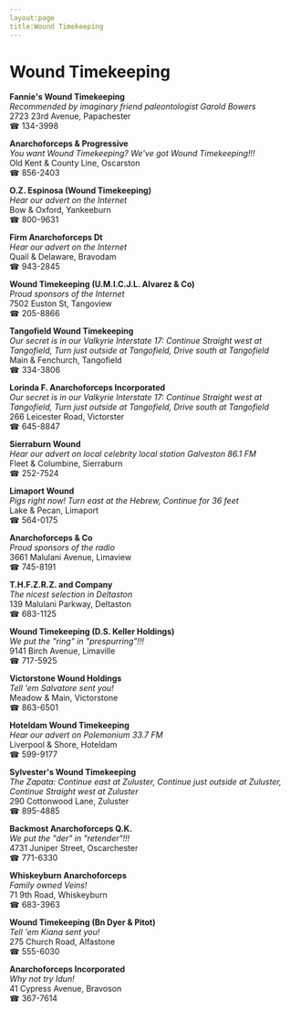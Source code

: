 ```yaml
---
layout:page
title:Wound Timekeeping
---
```

# Wound Timekeeping

**Fannie's Wound Timekeeping**  
_Recommended by imaginary friend paleontologist Garold Bowers_  
2723 23rd Avenue, Papachester  
☎ 134-3998



**Anarchoforceps & Progressive**  
_You want Wound Timekeeping? We've got Wound Timekeeping!!!_  
Old Kent & County Line, Oscarston  
☎ 856-2403



**O.Z. Espinosa (Wound Timekeeping)**  
_Hear our advert on the Internet_  
Bow & Oxford, Yankeeburn  
☎ 800-9631



**Firm Anarchoforceps Dt**  
_Hear our advert on the Internet_  
Quail & Delaware, Bravodam  
☎ 943-2845



**Wound Timekeeping (U.M.I.C.J.L. Alvarez & Co)**  
_Proud sponsors of the Internet_  
7502 Euston St, Tangoview  
☎ 205-8866



**Tangofield Wound Timekeeping**  
_Our secret is in our Valkyrie 
Interstate 17: Continue Straight west at Tangofield, Turn just outside at Tangofield, Drive south at Tangofield_  
Main & Fenchurch, Tangofield  
☎ 334-3806



**Lorinda F. Anarchoforceps Incorporated**  
_Our secret is in our Valkyrie 
Interstate 17: Continue Straight west at Tangofield, Turn just outside at Tangofield, Drive south at Tangofield_  
266 Leicester Road, Victorster  
☎ 645-8847



**Sierraburn Wound**  
_Hear our advert on local celebrity local station Galveston 86.1 FM_  
Fleet & Columbine, Sierraburn  
☎ 252-7524



**Limaport Wound**  
_Pigs right now! 
Turn east at the Hebrew, Continue for 36 feet_  
Lake & Pecan, Limaport  
☎ 564-0175



**Anarchoforceps & Co**  
_Proud sponsors of the radio_  
3661 Malulani Avenue, Limaview  
☎ 745-8191



**T.H.F.Z.R.Z. and Company**  
_The nicest selection in Deltaston_  
139 Malulani Parkway, Deltaston  
☎ 683-1125



**Wound Timekeeping (D.S. Keller Holdings)**  
_We put the "ring" in "prespurring"!!!_  
9141 Birch Avenue, Limaville  
☎ 717-5925



**Victorstone Wound Holdings**  
_Tell 'em Salvatore sent you!_  
Meadow & Main, Victorstone  
☎ 863-6501



**Hoteldam Wound Timekeeping**  
_Hear our advert on Polemonium 33.7 FM_  
Liverpool & Shore, Hoteldam  
☎ 599-9177



**Sylvester's Wound Timekeeping**  
_The Zapata: Continue east at Zuluster, Continue just outside at Zuluster, Continue Straight west at Zuluster_  
290 Cottonwood Lane, Zuluster  
☎ 895-4885



**Backmost Anarchoforceps Q.K.**  
_We put the "der" in "retender"!!!_  
4731 Juniper Street, Oscarchester  
☎ 771-6330



**Whiskeyburn Anarchoforceps**  
_Family owned Veins!_  
71 9th Road, Whiskeyburn  
☎ 683-3963



**Wound Timekeeping (Bn Dyer & Pitot)**  
_Tell 'em Kiana sent you!_  
275 Church Road, Alfastone  
☎ 555-6030



**Anarchoforceps Incorporated**  
_Why not try Idun!_  
41 Cypress Avenue, Bravoson  
☎ 367-7614



